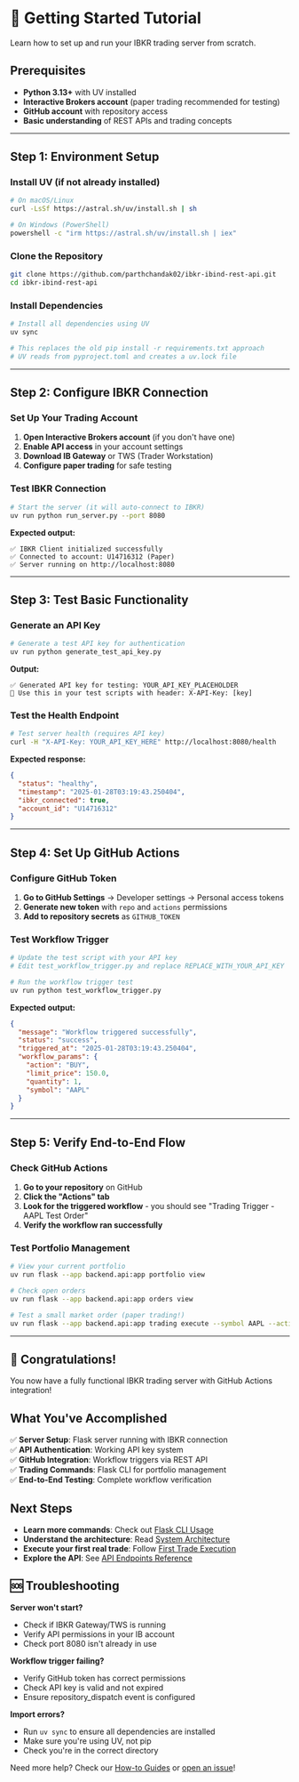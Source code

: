 # 🚀 Getting Started Tutorial

Learn how to set up and run your IBKR trading server from scratch.

## Prerequisites

- **Python 3.13+** with UV installed
- **Interactive Brokers account** (paper trading recommended for testing)
- **GitHub account** with repository access
- **Basic understanding** of REST APIs and trading concepts

---

## Step 1: Environment Setup

### Install UV (if not already installed)
```bash
# On macOS/Linux
curl -LsSf https://astral.sh/uv/install.sh | sh

# On Windows (PowerShell)
powershell -c "irm https://astral.sh/uv/install.sh | iex"
```

### Clone the Repository
```bash
git clone https://github.com/parthchandak02/ibkr-ibind-rest-api.git
cd ibkr-ibind-rest-api
```

### Install Dependencies
```bash
# Install all dependencies using UV
uv sync

# This replaces the old pip install -r requirements.txt approach
# UV reads from pyproject.toml and creates a uv.lock file
```

---

## Step 2: Configure IBKR Connection

### Set Up Your Trading Account
1. **Open Interactive Brokers account** (if you don't have one)
2. **Enable API access** in your account settings
3. **Download IB Gateway** or TWS (Trader Workstation)
4. **Configure paper trading** for safe testing

### Test IBKR Connection
```bash
# Start the server (it will auto-connect to IBKR)
uv run python run_server.py --port 8080
```

**Expected output:**
```
✅ IBKR Client initialized successfully
✅ Connected to account: U14716312 (Paper)
✅ Server running on http://localhost:8080
```

---

## Step 3: Test Basic Functionality

### Generate an API Key
```bash
# Generate a test API key for authentication
uv run python generate_test_api_key.py
```

**Output:**
```
✅ Generated API key for testing: YOUR_API_KEY_PLACEHOLDER
📝 Use this in your test scripts with header: X-API-Key: [key]
```

### Test the Health Endpoint
```bash
# Test server health (requires API key)
curl -H "X-API-Key: YOUR_API_KEY_HERE" http://localhost:8080/health
```

**Expected response:**
```json
{
  "status": "healthy",
  "timestamp": "2025-01-28T03:19:43.250404",
  "ibkr_connected": true,
  "account_id": "U14716312"
}
```

---

## Step 4: Set Up GitHub Actions

### Configure GitHub Token
1. **Go to GitHub Settings** → Developer settings → Personal access tokens
2. **Generate new token** with `repo` and `actions` permissions
3. **Add to repository secrets** as `GITHUB_TOKEN`

### Test Workflow Trigger
```bash
# Update the test script with your API key
# Edit test_workflow_trigger.py and replace REPLACE_WITH_YOUR_API_KEY

# Run the workflow trigger test
uv run python test_workflow_trigger.py
```

**Expected output:**
```json
{
  "message": "Workflow triggered successfully",
  "status": "success",
  "triggered_at": "2025-01-28T03:19:43.250404",
  "workflow_params": {
    "action": "BUY",
    "limit_price": 150.0,
    "quantity": 1,
    "symbol": "AAPL"
  }
}
```

---

## Step 5: Verify End-to-End Flow

### Check GitHub Actions
1. **Go to your repository** on GitHub
2. **Click the "Actions" tab**
3. **Look for the triggered workflow** - you should see "Trading Trigger - AAPL Test Order"
4. **Verify the workflow ran successfully**

### Test Portfolio Management
```bash
# View your current portfolio
uv run flask --app backend.api:app portfolio view

# Check open orders
uv run flask --app backend.api:app orders view

# Test a small market order (paper trading!)
uv run flask --app backend.api:app trading execute --symbol AAPL --action BUY --quantity 1 --dry-run
```

---

## 🎉 Congratulations!

You now have a fully functional IBKR trading server with GitHub Actions integration!

## What You've Accomplished

✅ **Server Setup**: Flask server running with IBKR connection  
✅ **API Authentication**: Working API key system  
✅ **GitHub Integration**: Workflow triggers via REST API  
✅ **Trading Commands**: Flask CLI for portfolio management  
✅ **End-to-End Testing**: Complete workflow verification  

## Next Steps

- **Learn more commands**: Check out [Flask CLI Usage](../how-to/flask-cli-usage.md)
- **Understand the architecture**: Read [System Architecture](../explanations/architecture.md)  
- **Execute your first real trade**: Follow [First Trade Execution](first-trade.md)
- **Explore the API**: See [API Endpoints Reference](../reference/api-endpoints.md)

## 🆘 Troubleshooting

**Server won't start?**
- Check if IBKR Gateway/TWS is running
- Verify API permissions in your IB account
- Check port 8080 isn't already in use

**Workflow trigger failing?**
- Verify GitHub token has correct permissions
- Check API key is valid and not expired
- Ensure repository_dispatch event is configured

**Import errors?**
- Run `uv sync` to ensure all dependencies are installed
- Make sure you're using UV, not pip
- Check you're in the correct directory

Need more help? Check our [How-to Guides](../how-to/) or [open an issue](https://github.com/parthchandak02/ibkr-ibind-rest-api/issues)! 